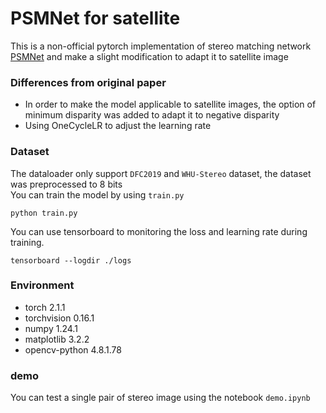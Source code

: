 # PSMNet for satellite
This is a non-official pytorch implementation of stereo matching network [PSMNet](https://arxiv.org/abs/1803.08669) and make a slight modification to adapt it to satellite image
### Differences from original paper
- In order to make the model applicable to satellite images, the option of minimum disparity was added to adapt it to negative disparity
- Using OneCycleLR to adjust the learning rate

### Dataset
The dataloader only support `DFC2019` and `WHU-Stereo` dataset, the dataset was preprocessed to 8 bits <br />
You can train the model by using `train.py`

```
python train.py
```
You can use tensorboard to monitoring the loss and learning rate during training.

```
tensorboard --logdir ./logs
```

### Environment
- torch                     2.1.1
- torchvision               0.16.1
- numpy                     1.24.1
- matplotlib                3.2.2
- opencv-python             4.8.1.78

### demo
You can test a single pair of stereo image using the notebook `demo.ipynb`